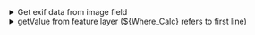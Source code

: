 <details>
<summary>Get exif data from image field</summary>
  
```
pulldata("@exif", ${FIELD}, "GpsImgDirection")
```
```
pulldata("@exif", ${FIELD}, "GpsLatitude")
```
```
pulldata("@exif", ${FIELD}, "GpsLongitude")
```

</details>

<details>
<summary>getValue from feature layer (${Where_Calc} refers to first line)</summary>

```
concat("ATTRIBUTE='",${FIELD},"'")
```
```
pulldata("@layer", "getValue", "attributes.FIELD", "https://services6.arcgis.com/ID/arcgis/rest/services/LAYERNAME/FeatureServer/SUBLAYER#", ${Where_Calc})  
```
<a name="getValueAnchor"></a>

</details>
